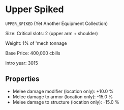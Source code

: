 # Upper Spiked

`UPPER_SPIKED` (Yet Another Equipment Collection)



Size: Critical slots: 2 (upper arm +  shoulder)

Weight: 1% of 'mech tonnage

Base Price: 400,000 cbills

Intro year: 3015

## Properties
* Melee damage modifier (location only): +10.0 %
* Melee damage to armor (location only): -15.0 %
* Melee damage to structure (location only): -15.0 %
